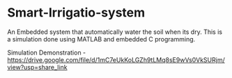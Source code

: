 # Smart-Irrigatio-system
An Embedded system that automatically water the soil when its dry. This is a simulation done using MATLAB and embedded C programming.

Simulation Demonstration - 
https://drive.google.com/file/d/1mC7eUkKoLGZh9tLMq8sE9wVs0VkSURjm/view?usp=share_link
